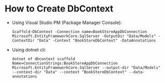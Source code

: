 # How to Create DbContext

- Using Visual Studio PM (Package Manager Console):
    ```
    Scaffold-DbContext -Connection name=BookStoreAppDbConnection Microsoft.EntityFrameworkCore.SqlServer -OutputDir "Data/Models" -ContextDir "Data" -Context "BookStoreDbContext" -DataAnnotations
    ```
- Using dotnet cli:
    ```
    dotnet ef dbcontext scaffold Name=ConnectionStrings:BookStoreAppDbConnection  Microsoft.EntityFrameworkCore.SqlServer --output-dir "Data/Models" --context-dir "Data" --context "BookStoreDbContext" --data-annotations
    ```